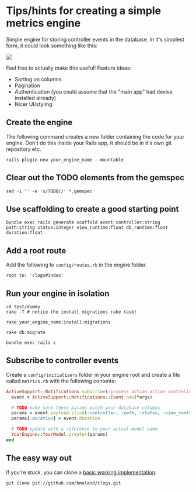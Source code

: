 # Tips/hints for creating a simple metrics engine

Simple engine for storing controller events in the database. In it's simplest
form, it could look something like this:

<img src=http://dl.dropboxusercontent.com/u/2733018/Screenshots/0k.png>

Feel free to actually make this useful! Feature ideas:

- Sorting on columns
- Pagination
- Authentication (you could assume that the "main app" had devise installed
  already)
- Nicer UI/styling

## Create the engine

The following command creates a new folder containing the code for your
engine. Don't do this inside your Rails app, it should be in it's own git
repository etc.

`rails plugin new your_engine_name --mountable`

## Clear out the TODO elements from the gemspec

`sed -i '' -e 's/TODO//' *.gemspec`

## Use scaffolding to create a good starting point

`bundle exec rails generate scaffold event controller:string path:string status:integer view_runtime:float db_runtime:float duration:float`

## Add a root route

Add the following to `config/routes.rb` in the engine folder.

`root to: 'clogs#index'`

## Run your engine in isolation

```shell
cd test/dummy
rake -T # notice the install migrations rake task!

rake your_engine_name:install:migrations

rake db:migrate 

bundle exec rails s 
```

## Subscribe to controller events

Create a `config/initializers` folder in your engine root and create a file
called `metrics.rb` with the following contents:

```ruby
ActiveSupport::Notifications.subscribe(/process_action.action_controller/) do |*args| 
  event = ActiveSupport::Notifications::Event.new(*args)

  # TODO make sure these params match your database columns
  params = event.payload.slice(:controller, :path, :status, :view_runtime, :db_runtime)
  params[:duration] = event.duration

  # TODO update with a reference to your actual model name
  YourEngine::YourModel.create!(params)
end
```

## The easy way out

If you're stuck, you can clone a
[basic working implementation](https://github.com/bmaland/clogs):

`git clone git://github.com/bmaland/clogs.git`
